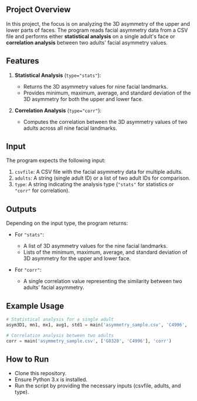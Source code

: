 ## Project Overview 

In this project, the focus is on analyzing the 3D asymmetry of the upper and lower parts of faces. The program reads facial asymmetry data from a CSV file and performs either **statistical analysis** on a single adult's face or **correlation analysis** between two adults' facial asymmetry values.

## Features

1. **Statistical Analysis** (`type="stats"`):
    - Returns the 3D asymmetry values for nine facial landmarks.
    - Provides minimum, maximum, average, and standard deviation of the 3D asymmetry for both the upper and lower face.

2. **Correlation Analysis** (`type="corr"`):
    - Computes the correlation between the 3D asymmetry values of two adults across all nine facial landmarks.

## Input

The program expects the following input:
1. `csvfile`: A CSV file with the facial asymmetry data for multiple adults.
2. `adults`: A string (single adult ID) or a list of two adult IDs for comparison.
3. `type`: A string indicating the analysis type (`"stats"` for statistics or `"corr"` for correlation).


## Outputs

Depending on the input type, the program returns:
- For `"stats"`:
  - A list of 3D asymmetry values for the nine facial landmarks.
  - Lists of the minimum, maximum, average, and standard deviation of 3D asymmetry for the upper and lower face.
  
- For `"corr"`:
  - A single correlation value representing the similarity between two adults' facial asymmetry.

## Example Usage

```python
# Statistical analysis for a single adult
asym3D1, mn1, mx1, avg1, std1 = main('asymmetry_sample.csv', 'C4996', 'stats')

# Correlation analysis between two adults
corr = main('asymmetry_sample.csv', ['G8328', 'C4996'], 'corr')
```

## How to Run

- Clone this repository.
- Ensure Python 3.x is installed.
- Run the script by providing the necessary inputs (csvfile, adults, and type).

